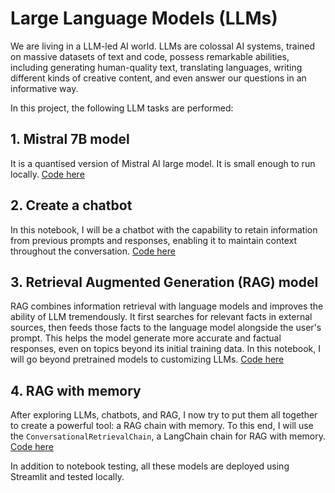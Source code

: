 # Large Language Models (LLMs)
We are living in a LLM-led AI world. LLMs are colossal AI systems, trained on massive datasets of text and code, possess remarkable abilities, including generating human-quality text, translating languages, writing different kinds of creative content, and even answer our questions in an informative way. 

In this project, the following LLM tasks are performed: 

## 1. Mistral 7B model
It is a quantised version of Mistral AI large model. It is small enough to run locally. [Code here](https://github.com/sumitdeole/llm_from_rag_to_chatbots/blob/main/code/1_llm_primer.ipynb)

## 2. Create a chatbot
In this notebook, I will be a chatbot with the capability to retain information from previous prompts and responses, enabling it to maintain context throughout the conversation. [Code here](https://github.com/sumitdeole/llm_from_rag_to_chatbots/blob/main/code/2_simple-chatbot.ipynb)

## 3. Retrieval Augmented Generation (RAG) model
RAG combines information retrieval with language models and improves the ability of LLM tremendously. It first searches for relevant facts in external sources, then feeds those facts to the language model alongside the user's prompt. This helps the model generate more accurate and factual responses, even on topics beyond its initial training data. In this notebook, I will go beyond pretrained models to customizing LLMs. [Code here](https://github.com/sumitdeole/llm_from_rag_to_chatbots/blob/main/code/3_rag.ipynb)

## 4. RAG with memory
After exploring LLMs, chatbots, and RAG, I now try to put them all together to create a powerful tool: a RAG chain with memory. To this end, I will use the `ConversationalRetrievalChain`, a LangChain chain for RAG with memory. [Code here](https://github.com/sumitdeole/llm_from_rag_to_chatbots/blob/main/code/4_rag_chatbot.ipynb)



In addition to notebook testing, all these models are deployed using Streamlit and tested locally.